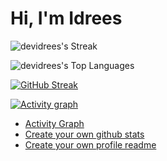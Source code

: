 # Hi, I'm Idrees

![devidrees's Streak](https://github-readme-streak-stats.herokuapp.com/?user=devidrees&theme=vue-dark&hide_border=true)

![devidrees's Top Languages](https://github-readme-stats.vercel.app/api/top-langs/?username=devidrees&theme=vue-dark&show_icons=true&hide_border=true&layout=compact)

[![GitHub Streak](https://streak-stats.demolab.com/?user=devidrees&theme=vue)](https://git.io/streak-stats)

[![Activity graph](https://github-readme-activity-graph.vercel.app/graph?username=devidrees&theme=vue)](https://github.com/devidrees/github-readme-activity-graph)


- [Activity Graph](https://github.com/ashutosh00710/github-readme-activity-graph) 
- [Create your own github stats](https://gh-stats-gen.vercel.app/)
- [Create your own profile readme](https://docs.github.com/en/account-and-profile/setting-up-and-managing-your-github-profile/customizing-your-profile/managing-your-profile-readme)

